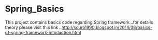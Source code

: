 Spring_Basics
=============
This project contains basics code regarding Spring framework...for details theory please visit this link ..http://souro1990.blogspot.in/2014/08/basics-of-spring-framework-intoduction.html
